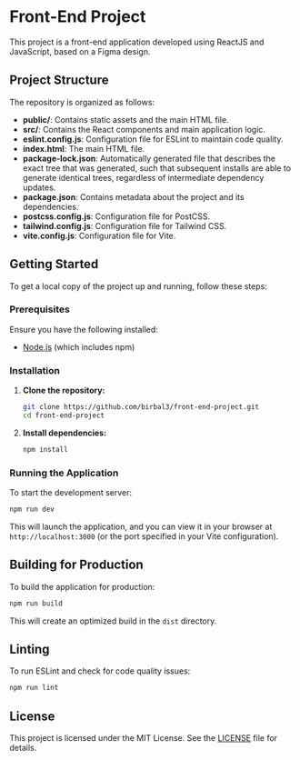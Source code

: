 # Front-End Project

This project is a front-end application developed using ReactJS and JavaScript, based on a Figma design.

## Project Structure

The repository is organized as follows:

- **public/**: Contains static assets and the main HTML file.
- **src/**: Contains the React components and main application logic.
- **eslint.config.js**: Configuration file for ESLint to maintain code quality.
- **index.html**: The main HTML file.
- **package-lock.json**: Automatically generated file that describes the exact tree that was generated, such that subsequent installs are able to generate identical trees, regardless of intermediate dependency updates.
- **package.json**: Contains metadata about the project and its dependencies.
- **postcss.config.js**: Configuration file for PostCSS.
- **tailwind.config.js**: Configuration file for Tailwind CSS.
- **vite.config.js**: Configuration file for Vite.

## Getting Started

To get a local copy of the project up and running, follow these steps:

### Prerequisites

Ensure you have the following installed:

- [Node.js](https://nodejs.org/) (which includes npm)

### Installation

1. **Clone the repository:**

   ```bash
   git clone https://github.com/birbal3/front-end-project.git
   cd front-end-project
   ```

2. **Install dependencies:**

   ```bash
   npm install
   ```

### Running the Application

To start the development server:

```bash
npm run dev
```

This will launch the application, and you can view it in your browser at `http://localhost:3000` (or the port specified in your Vite configuration).

## Building for Production

To build the application for production:

```bash
npm run build
```

This will create an optimized build in the `dist` directory.

## Linting

To run ESLint and check for code quality issues:

```bash
npm run lint
```

## License

This project is licensed under the MIT License. See the [LICENSE](LICENSE) file for details.
